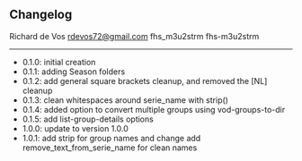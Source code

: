 ## Changelog

Richard de Vos <rdevos72@gmail.com>
fhs_m3u2strm
fhs-m3u2strm

--------------------------------------------------------------
- 0.1.0: initial creation
- 0.1.1: adding Season folders
- 0.1.2: add general square brackets cleanup, and removed the [NL] cleanup
- 0.1.3: clean whitespaces around serie_name with strip()
- 0.1.4: added option to convert multiple groups using vod-groups-to-dir
- 0.1.5: add list-group-details options
- 1.0.0: update to version 1.0.0
- 1.0.1: add strip for group names and change add remove_text_from_serie_name for clean names
